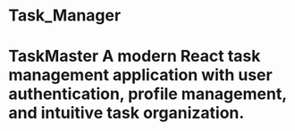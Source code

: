 # Task_Manager
# TaskMaster  A modern React task management application with user authentication, profile management, and intuitive task organization.
